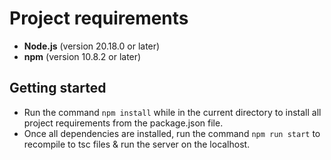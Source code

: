 # Project requirements
- **Node.js** (version 20.18.0 or later)
- **npm** (version 10.8.2 or later)

## Getting started 

- Run the command `npm install` while in the current directory to install all project requirements from the package.json file.
- Once all dependencies are installed, run the command `npm run start` to recompile to tsc files & run the server on the localhost. 

